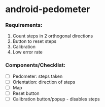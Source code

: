 # android-pedometer

### Requirements:

1. Count steps in 2 orthogonal directions
2. Button to reset steps
3. Calibration
4. Low error rate

### Components/Checklist:

- [ ] Pedometer: steps taken
- [ ] Orientation: direction of steps
- [ ] Map
- [ ] Reset button
- [ ] Calibration button/popup - disables steps
